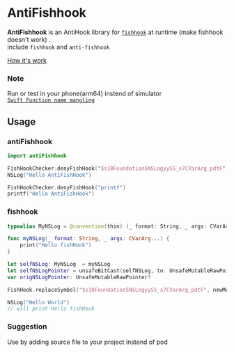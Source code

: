 # AntiFishhook

__AntiFishhook__ is an AntiHook library for [`fishhook`][fishhook] at runtime (make fishhook doesn't work) .  
include `fishhook` and `anti-fishhook`

[fishhook]: https://github.com/facebook/fishhook
[Swift Name Mangling]: https://www.mikeash.com/pyblog/friday-qa-2014-08-15-swift-name-mangling.html

[How it's work](https://github.com/TannerJin/IOSSecuritySuite/blob/master/IOSSecuritySuite/FishHookChecker.swift#L13)

### Note

 Run or test in your phone(arm64) instend of simulator   
 [`Swift Function name mangling`][Swift Name Mangling]

## Usage

### antiFishhook

```swift
import antiFishhook

FishHookChecker.denyFishHook("$s10Foundation5NSLogyySS_s7CVarArg_pdtF")  // Swift's Foudation.NSLog  
NSLog("Hello AntiFishHook")

FishHookChecker.denyFishHook("printf")                                  // printf
printf("Hello AntiFishHook")
```


### fishhook

```swift
typealias MyNSLog = @convention(thin) (_ format: String, _ args: CVarArg...) -> Void

func myNSLog(_ format: String, _ args: CVarArg...) {
    print("Hello fishHook")
}

let selfNSLog: MyNSLog  = myNSLog
let selfNSLogPointer = unsafeBitCast(selfNSLog, to: UnsafeMutableRawPointer.self)
var origNSLogPointer: UnsafeMutableRawPointer?

FishHook.replaceSymbol("$s10Foundation5NSLogyySS_s7CVarArg_pdtF", newMethod: selfNSLogPointer, oldMethod: &origNSLogPointer)

NSLog("Hello World")
// will print Hello fishHook

```

### Suggestion

Use by adding source file to your project instend of pod
